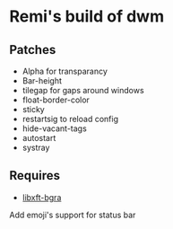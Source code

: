 # Remi's build of dwm

## Patches

- Alpha for transparancy
- Bar-height
- tilegap for gaps around windows
- float-border-color
- sticky
- restartsig to reload config
- hide-vacant-tags
- autostart
- systray

## Requires

- [libxft-bgra](https://aur.archlinux.org/packages/libxft-bgra/)

Add emoji's support for status bar
